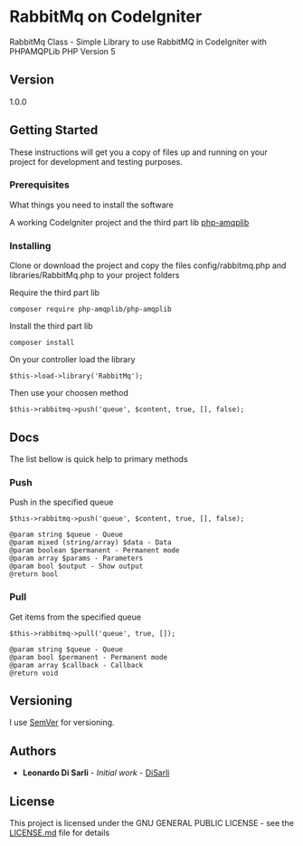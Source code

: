 # RabbitMq on CodeIgniter

RabbitMq Class - Simple Library to use RabbitMQ in CodeIgniter with PHPAMQPLib PHP Version 5

## Version

1.0.0

## Getting Started

These instructions will get you a copy of files up and running on your project for development and testing purposes.

### Prerequisites

What things you need to install the software

A working CodeIgniter project and the third part lib [php-amqplib](https://github.com/php-amqplib/php-amqplib)

### Installing

Clone or download the project and copy the files config/rabbitmq.php and libraries/RabbitMq.php to your project folders

Require the third part lib

```
composer require php-amqplib/php-amqplib
```

Install the third part lib
```
composer install
```

On your controller load the library

```
$this->load->library('RabbitMq');
```

Then use your choosen method 
```
$this->rabbitmq->push('queue', $content, true, [], false);

```


## Docs

The list bellow is quick help to primary methods

### Push

Push in the specified queue

```
$this->rabbitmq->push('queue', $content, true, [], false);

@param string $queue - Queue
@param mixed (string/array) $data - Data
@param boolean $permanent - Permanent mode
@param array $params - Parameters
@param bool $output - Show output
@return bool
```

### Pull

Get items from the specified queue

```
$this->rabbitmq->pull('queue', true, []);

@param string $queue - Queue
@param bool $permanent - Permanent mode
@param array $callback - Callback
@return void
```

## Versioning

I use [SemVer](http://semver.org/) for versioning. 

## Authors

* **Leonardo Di Sarli** - *Initial work* - [DiSarli](http://disarli.com.br)

## License

This project is licensed under the GNU GENERAL PUBLIC LICENSE - see the [LICENSE.md](LICENSE.md) file for details
